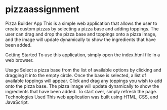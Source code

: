 # pizzaassignment
Pizza Builder App
This is a simple web application that allows the user to create custom pizzas by selecting a pizza base and adding toppings. The user can drag and drop the pizza base and toppings onto a pizza image, and the image will update dynamically to show the ingredients that have been added.

Getting Started
To use this application, simply open the index.html file in a web browser.

Usage
Select a pizza base from the list of available options by clicking and dragging it into the empty circle.
Once the base is selected, a list of available toppings will appear. Click and drag any toppings you wish to add onto the pizza base.
The pizza image will update dynamically to show the ingredients that have been added.
To start over, simply refresh the page.
Technologies Used
This web application was built using HTML, CSS, and JavaScript.
